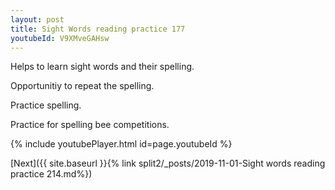 ```yaml
---
layout: post
title: Sight Words reading practice 177
youtubeId: V9XMveGAHsw
---
```

 
 
Helps to learn sight words and their spelling.

Opportunitiy to repeat the spelling. 

Practice spelling. 
 
Practice for spelling bee competitions. 
 
{% include youtubePlayer.html id=page.youtubeId %}
 
 

[Next]({{ site.baseurl }}{% link  split2/_posts/2019-11-01-Sight words reading practice 214.md%})
 
